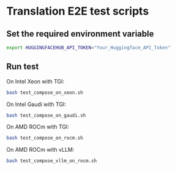 # Translation E2E test scripts

## Set the required environment variable

```bash
export HUGGINGFACEHUB_API_TOKEN="Your_Huggingface_API_Token"
```

## Run test

On Intel Xeon with TGI:

```bash
bash test_compose_on_xeon.sh
```

On Intel Gaudi with TGI:

```bash
bash test_compose_on_gaudi.sh
```

On AMD ROCm with TGI:

```bash
bash test_compose_on_rocm.sh
```

On AMD ROCm with vLLM:

```bash
bash test_compose_vllm_on_rocm.sh
```
